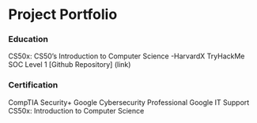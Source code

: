 # Project Portfolio

### Education 
CS50x: CS50’s Introduction to Computer Science -HarvardX
TryHackMe SOC Level 1
[Github Repository] (link)

### Certification 
CompTIA Security+ 
Google Cybersecurity Professional
Google IT Support
CS50x: Introduction to Computer Science
